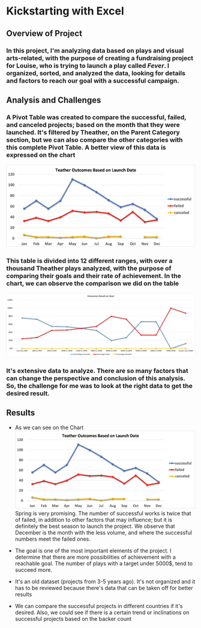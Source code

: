 # Kickstarting with Excel

## Overview of Project

### In this project, I'm analyzing data based on plays and visual arts-related, with the purpose of creating a fundraising project for Louise, who is trying to launch a play called *Fever*. I organized, sorted, and analyzed the data, looking for details and factors to reach our goal with a successful campaign. 

## Analysis and Challenges

### A Pivot Table was created to compare the successful, failed, and canceled projects; based on the month that they were launched. It's filtered by Theather, on the Parent Category section, but we can also compare the other categories with this complete Pivot Table. A better view of this data is expressed on the chart 

![Theather Outcomes vs Launch](https://github.com/albertomontilla17/An-Analysis-of-Kickstarter-Campaigns/blob/main/Resources/Theather_Outcomes_vs_Launch.png)

### This table is divided into 12 different ranges, with over a thousand Theather plays analyzed, with the purpose of comparing their goals and their rate of achievement. In the chart, we can observe the comparison we did on the table

![Outcomes vs Goals](https://github.com/albertomontilla17/An-Analysis-of-Kickstarter-Campaigns/blob/main/Resources/Outcomes_vs_Goals.png)



### It's extensive data to analyze. There are so many factors that can change the perspective and conclusion of this analysis. So, the challenge for me was to look at the right data to get the desired result.

## Results

- As we can see on the Chart 
![Theather Outcomes vs Launch](https://github.com/albertomontilla17/An-Analysis-of-Kickstarter-Campaigns/blob/main/Resources/Theather_Outcomes_vs_Launch.png)
 Spring is very promising. The number of successful works is twice that of failed, in addition to other factors that may influence; but it is definitely the best season to launch the project. We observe that December is the month with the less volume, and where the successful numbers meet the failed ones.  

- The goal is one of the most important elements of the project. I determine that there are more possibilities of achievement with a reachable goal. The number of plays with a target under 5000$, tend to succeed more. 

- It's an old dataset (projects from 3-5 years ago). It's not organized and it has to be reviewed because there's data that can be taken off for better results

- We can compare the successful projects in different countries if it's desired. Also, we could see if there is a certain trend or inclinations on successful projects based on the backer count 
